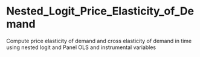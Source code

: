 # Nested_Logit_Price_Elasticity_of_Demand
Compute price elasticity of demand and cross elasticity of demand in time using nested logit and Panel OLS and instrumental variables
